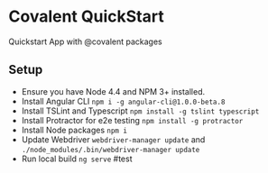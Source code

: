 # Covalent QuickStart

Quickstart App with @covalent packages

## Setup

* Ensure you have Node 4.4 and NPM 3+ installed.
* Install Angular CLI `npm i -g angular-cli@1.0.0-beta.8`
* Install TSLint and Typescript `npm install -g tslint typescript`
* Install Protractor for e2e testing `npm install -g protractor`
* Install Node packages `npm i`
* Update Webdriver `webdriver-manager update` and `./node_modules/.bin/webdriver-manager update`
* Run local build `ng serve`
#test
